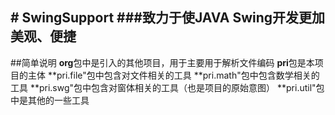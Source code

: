 ﻿﻿# SwingSupport
###致力于使JAVA Swing开发更加美观、便捷
---
##简单说明
**org**包中是引入的其他项目，用于主要用于解析文件编码
**pri**包是本项目的主体
**pri.file"包中包含对文件相关的工具
**pri.math"包中包含数学相关的工具
**pri.swg"包中包含对窗体相关的工具（也是项目的原始意图）
**pri.util"包中是其他的一些工具
